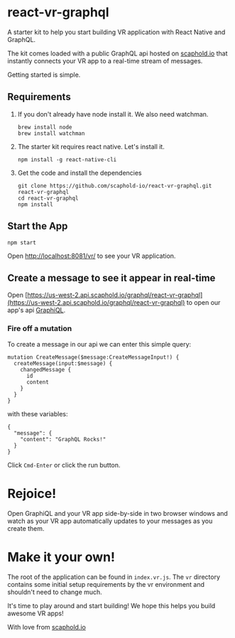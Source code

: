 # react-vr-graphql

A starter kit to help you start building VR application with React Native and GraphQL.

The kit comes loaded with a public GraphQL api hosted on [scaphold.io](https://scaphold.io) that
instantly connects your VR app to a real-time stream of messages.

Getting started is simple.

## Requirements

1. If you don't already have node install it. We also need watchman.

    ```
    brew install node
    brew install watchman
    ```

2. The starter kit requires react native. Let's install it.

      ```
      npm install -g react-native-cli
      ```

3. Get the code and install the dependencies

    ```
    git clone https://github.com/scaphold-io/react-vr-graphql.git react-vr-graphql
    cd react-vr-graphql
    npm install
    ```

## Start the App

```
npm start
```

Open [http://localhost:8081/vr/](http://localhost:8081/vr/) to see your VR application.

## Create a message to see it appear in real-time

Open [https://us-west-2.api.scaphold.io/graphql/react-vr-graphql](https://us-west-2.api.scaphold.io/graphql/react-vr-graphql)
to open our app's api [GraphiQL](https://github.com/graphql/graphiql).

### Fire off a mutation

To create a message in our api we can enter this simple query:

```
mutation CreateMessage($message:CreateMessageInput!) {
  createMessage(input:$message) {
    changedMessage {
      id
      content
    }
  }
}
```

with these variables:

```
{
  "message": {
    "content": "GraphQL Rocks!"
  }
}
```

Click `Cmd-Enter` or click the run button.

# Rejoice!

Open GraphiQL and your VR app side-by-side in two browser windows and watch as your VR app
automatically updates to your messages as you create them.

# Make it your own!

The root of the application can be found in `index.vr.js`. The `vr` directory contains some
initial setup requirements by the vr environment and shouldn't need to change much.

It's time to play around and start building! We hope this helps you build awesome VR apps!

With love from [scaphold.io](https://scaphold.io)
